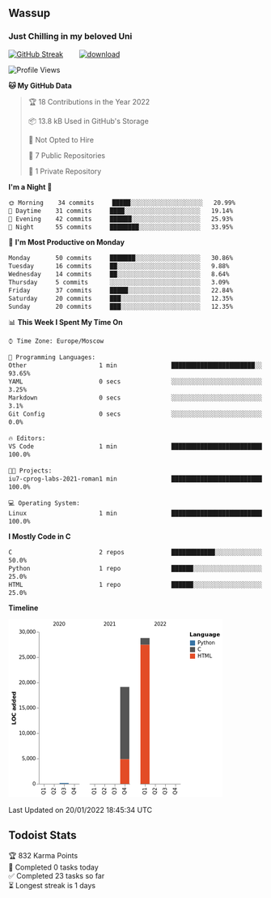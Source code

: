 ## Wassup 
### Just Chilling in my beloved Uni 

<!--
-->

[![GitHub Streak](http://github-readme-streak-stats.herokuapp.com?user=archeoss&theme=shades-of-purple&hide_border=true&date_format=j%20M%5B%20Y%5D)](https://git.io/streak-stats)&nbsp;&nbsp;&nbsp;&nbsp;&nbsp;&nbsp;&nbsp;&nbsp;[![download](https://user-images.githubusercontent.com/68448737/147796309-d8b65b1d-4dde-40d9-b03a-2b42aaa6cd43.jpeg)
](https://bmstu.ru/)

<!--START_SECTION:waka-->
![Profile Views](http://img.shields.io/badge/Profile%20Views-142-blue)

**🐱 My GitHub Data** 

> 🏆 18 Contributions in the Year 2022
 > 
> 📦 13.8 kB Used in GitHub's Storage 
 > 
> 🚫 Not Opted to Hire
 > 
> 📜 7 Public Repositories 
 > 
> 🔑 1 Private Repository 
 > 
**I'm a Night 🦉** 

```text
🌞 Morning    34 commits     █████░░░░░░░░░░░░░░░░░░░░   20.99% 
🌆 Daytime    31 commits     ████░░░░░░░░░░░░░░░░░░░░░   19.14% 
🌃 Evening    42 commits     ██████░░░░░░░░░░░░░░░░░░░   25.93% 
🌙 Night      55 commits     ████████░░░░░░░░░░░░░░░░░   33.95%

```
📅 **I'm Most Productive on Monday** 

```text
Monday       50 commits     ███████░░░░░░░░░░░░░░░░░░   30.86% 
Tuesday      16 commits     ██░░░░░░░░░░░░░░░░░░░░░░░   9.88% 
Wednesday    14 commits     ██░░░░░░░░░░░░░░░░░░░░░░░   8.64% 
Thursday     5 commits      ░░░░░░░░░░░░░░░░░░░░░░░░░   3.09% 
Friday       37 commits     █████░░░░░░░░░░░░░░░░░░░░   22.84% 
Saturday     20 commits     ███░░░░░░░░░░░░░░░░░░░░░░   12.35% 
Sunday       20 commits     ███░░░░░░░░░░░░░░░░░░░░░░   12.35%

```


📊 **This Week I Spent My Time On** 

```text
⌚︎ Time Zone: Europe/Moscow

💬 Programming Languages: 
Other                    1 min               ███████████████████████░░   93.65% 
YAML                     0 secs              ░░░░░░░░░░░░░░░░░░░░░░░░░   3.25% 
Markdown                 0 secs              ░░░░░░░░░░░░░░░░░░░░░░░░░   3.1% 
Git Config               0 secs              ░░░░░░░░░░░░░░░░░░░░░░░░░   0.0%

🔥 Editors: 
VS Code                  1 min               █████████████████████████   100.0%

🐱‍💻 Projects: 
iu7-cprog-labs-2021-roman1 min               █████████████████████████   100.0%

💻 Operating System: 
Linux                    1 min               █████████████████████████   100.0%

```

**I Mostly Code in C** 

```text
C                        2 repos             ████████████░░░░░░░░░░░░░   50.0% 
Python                   1 repo              ██████░░░░░░░░░░░░░░░░░░░   25.0% 
HTML                     1 repo              ██████░░░░░░░░░░░░░░░░░░░   25.0%

```


**Timeline**

![Chart not found](https://raw.githubusercontent.com/archeoss/archeoss/master/charts/bar_graph.png) 


 Last Updated on 20/01/2022 18:45:34 UTC
<!--END_SECTION:waka-->

## Todoist Stats

<!-- TODO-IST:START -->
🏆  832 Karma Points           
🌸  Completed 0 tasks today           
✅  Completed 23 tasks so far           
⏳  Longest streak is 1 days
<!-- TODO-IST:END -->
